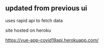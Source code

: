 ## updated from previous ui

uses rapid api to fetch data

site hosted on heroku

https://vue-app-covid19api.herokuapp.com/
